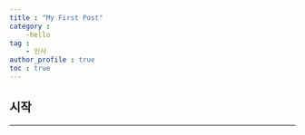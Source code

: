 ```yaml
---
title : "My First Post"
category :
    -hello
tag :
    - 인사
author_profile : true
toc : true
---
```




## 시작
---